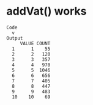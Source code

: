 # addVat() works

    Code
      v
    Output
         VALUE COUNT
      1      1    55
      2      2   120
      3      3   357
      4      4   970
      5      5  1046
      6      6   656
      7      7   405
      8      8   447
      9      9   483
      10    10    69

